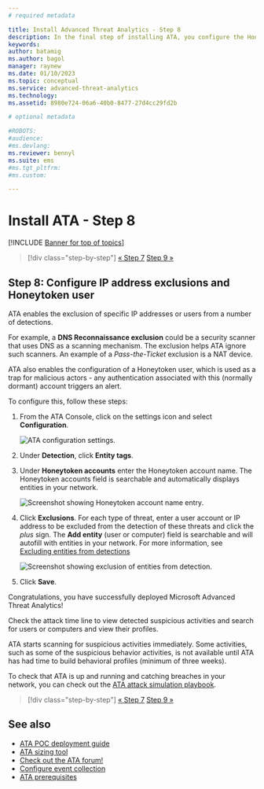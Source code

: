 ```yaml
---
# required metadata

title: Install Advanced Threat Analytics - Step 8
description: In the final step of installing ATA, you configure the Honeytoken user.
keywords:
author: batamig
ms.author: bagol
manager: raynew
ms.date: 01/10/2023
ms.topic: conceptual
ms.service: advanced-threat-analytics
ms.technology:
ms.assetid: 8980e724-06a6-40b0-8477-27d4cc29fd2b

# optional metadata

#ROBOTS:
#audience:
#ms.devlang:
ms.reviewer: bennyl
ms.suite: ems
#ms.tgt_pltfrm:
#ms.custom:

---
```


# Install ATA - Step 8

[!INCLUDE [Banner for top of topics](includes/banner.md)]

> [!div class="step-by-step"]
> [« Step 7](vpn-integration-install-step.md)
> [Step 9 »](install-ata-step9-samr.md)

## Step 8: Configure IP address exclusions and Honeytoken user

ATA enables the exclusion of specific IP addresses or users from a number of detections.

For example, a **DNS Reconnaissance exclusion** could be a security scanner that uses DNS as a scanning mechanism. The exclusion helps ATA ignore such scanners. An example of a *Pass-the-Ticket* exclusion is a NAT device.

ATA also enables the configuration of a Honeytoken user, which is used as a trap for malicious actors - any authentication associated with this (normally dormant) account triggers an alert.

To configure this, follow these steps:

1. From the ATA Console, click on the settings icon and select **Configuration**.

    ![ATA configuration settings.](media/ATA-config-icon.png)

1. Under **Detection**, click **Entity tags**.

1. Under **Honeytoken accounts** enter the Honeytoken account name. The Honeytoken accounts field is searchable and automatically displays entities in your network.

    ![Screenshot showing Honeytoken account name entry.](media/honeytoken.png)

1. Click **Exclusions**. For each type of threat, enter a user account or IP address to be excluded from the detection of these threats and click the *plus* sign. The **Add entity** (user or computer) field is searchable and will autofill with entities in your network. For more information, see [Excluding entities from detections](excluding-entities-from-detections.md)

    ![Screenshot showing exclusion of entities from detection.](media/exclusions.png)

1. Click **Save**.

Congratulations, you have successfully deployed Microsoft Advanced Threat Analytics!

Check the attack time line to view detected suspicious activities and search for users or computers and view their profiles.

ATA starts scanning for suspicious activities immediately. Some activities, such as some of the suspicious behavior activities, is not available until ATA has had time to build behavioral profiles (minimum of three weeks).

To check that ATA is up and running and catching breaches in your network, you can check out the [ATA attack simulation playbook](https://aka.ms/ataplaybook).

> [!div class="step-by-step"]
> [« Step 7](vpn-integration-install-step.md)
> [Step 9 »](install-ata-step9-samr.md)

## See also

- [ATA POC deployment guide](/samples/browse/?redirectedfrom=TechNet-Gallery)
- [ATA sizing tool](https://aka.ms/atasizingtool)
- [Check out the ATA forum!](https://social.technet.microsoft.com/Forums/security/home?forum=mata)
- [Configure event collection](configure-event-collection.md)
- [ATA prerequisites](ata-prerequisites.md)
